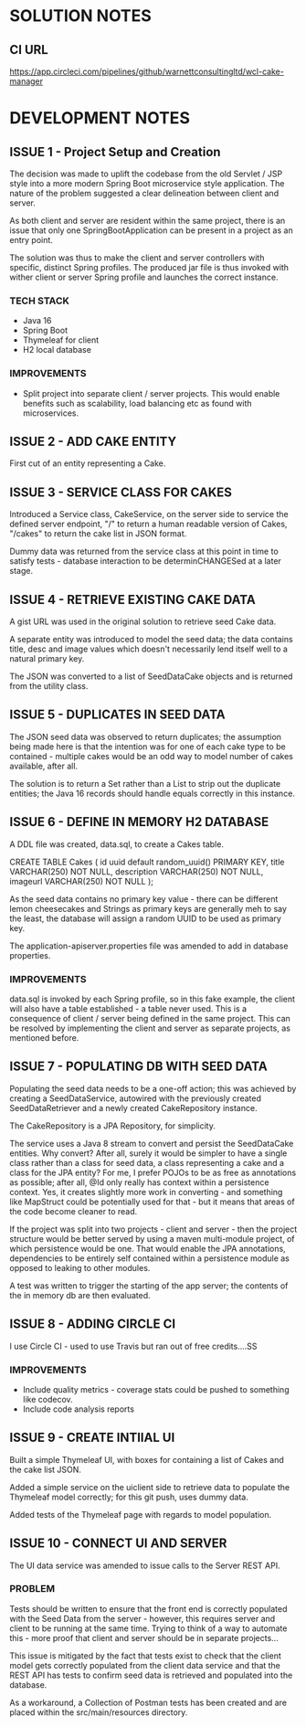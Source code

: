 # SOLUTION NOTES

## CI URL

https://app.circleci.com/pipelines/github/warnettconsultingltd/wcl-cake-manager

# DEVELOPMENT NOTES

## ISSUE 1 - Project Setup and Creation

The decision was made to uplift the codebase from the old Servlet / JSP style into a more
modern Spring Boot microservice style application.  The nature of the problem suggested a clear delineation 
between client and server.

As both client and server are resident within the same project, there is an issue that only
one SpringBootApplication can be present in a project as an entry point.

The solution was thus to make the client and server controllers with specific, distinct Spring profiles.
The produced jar file is thus invoked with wither client or server Spring profile and launches
the correct instance.

### TECH STACK

- Java 16
- Spring Boot
- Thymeleaf for client
- H2 local database

### IMPROVEMENTS

- Split project into separate client / server projects.  This would enable benefits such as
scalability, load balancing etc as found with microservices.
  
## ISSUE 2 - ADD CAKE ENTITY

First cut of an entity representing a Cake.

## ISSUE 3 - SERVICE CLASS FOR CAKES

Introduced a Service class, CakeService, on the server side to service the defined server
endpoint, "/" to return a human readable version of Cakes, "/cakes" to return the cake list in
JSON format.

Dummy data was returned from the service class at this point in time to satisfy tests - database
interaction to be determinCHANGESed at a later stage.

## ISSUE 4 - RETRIEVE EXISTING CAKE DATA

A gist URL was used in the original solution to retrieve seed Cake data.

A separate entity was introduced to model the seed data; the data contains title, desc and image
values which doesn't necessarily lend itself well to a natural primary key.

The JSON was converted to a list of SeedDataCake objects and is returned from the utility class.

## ISSUE 5 - DUPLICATES IN SEED DATA

The JSON seed data was observed to return duplicates; the assumption being made here is that the
intention was for one of each cake type to be contained - multiple cakes would be an odd way to model
number of cakes available, after all.

The solution is to return a Set rather than a List to strip out the duplicate entities; the
Java 16 records should handle equals correctly in this instance.

## ISSUE 6 - DEFINE IN MEMORY H2 DATABASE

A DDL file was created, data.sql, to create a Cakes table.

CREATE TABLE Cakes (
  id uuid default random_uuid() PRIMARY KEY,
  title VARCHAR(250) NOT NULL,
  description VARCHAR(250) NOT NULL,
  imageurl VARCHAR(250) NOT NULL
);

As the seed data contains no primary key value - there can be different lemon cheesecakes and Strings 
as primary keys are generally meh to say the least, the database will assign a random
UUID to be used as primary key.

The application-apiserver.properties file was amended to add in database properties.

### IMPROVEMENTS

data.sql is invoked by each Spring profile, so in this fake example, the client will also
have a table established - a table never used.  This is a consequence of client / server
being defined in the same project.  This can be resolved by implementing the client and
server as separate projects, as mentioned before.

## ISSUE 7 - POPULATING DB WITH SEED DATA

Populating the seed data needs to be a one-off action; this was achieved by creating a 
SeedDataService, autowired with the previously created SeedDataRetriever and a newly created
CakeRepository instance.

The CakeRepository is a JPA Repository, for simplicity.

The service uses a Java 8 stream to convert and persist the SeedDataCake entities.  Why convert?
After all, surely it would be simpler to have a single class rather than a class for seed data, a
class representing a cake and a class for the JPA entity?  For me, I prefer POJOs to be as free
as annotations as possible; after all, @Id only really has context within a persistence context.
Yes, it creates slightly more work in converting - and something like MapStruct could be potentially
used for that - but it means that areas of the code become cleaner to read.  

If the project was split into two projects - client and server - then the project structure would be
better served by using a maven multi-module project, of which persistence would be one.  That would
enable the JPA annotations, dependencies to be entirely self contained within a persistence module 
as opposed to leaking to other modules.

A test was written to trigger the starting of the app server; the contents of the in memory db
are then evaluated.

## ISSUE 8 - ADDING CIRCLE CI

I use Circle CI - used to use Travis but ran out of free credits....SS

### IMPROVEMENTS

- Include quality metrics - coverage stats could be pushed to something like codecov.
- Include code analysis reports

## ISSUE 9 - CREATE INTIIAL UI

Built a simple Thymeleaf UI, with boxes for containing a list of Cakes and the cake list JSON.

Added a simple service on the uiclient side to retrieve data to populate the Thymeleaf model
correctly; for this git push, uses dummy data.

Added tests of the Thymeleaf page with regards to model population.

## ISSUE 10 - CONNECT UI AND SERVER

The UI data service was amended to issue calls to the Server REST API.

### PROBLEM

Tests should be written to ensure that the front end is correctly populated with the Seed Data
from the server - however, this requires server and client to be running at the same time.
Trying to think of a way to automate this - more proof that client and server should be in
separate projects...

This issue is mitigated by the fact that tests exist to check that the client model gets correctly
populated from the client data service and that the REST API has tests to confirm seed data is
retrieved and populated into the database.

As a workaround, a Collection of Postman tests has been created and are placed within the
src/main/resources directory.